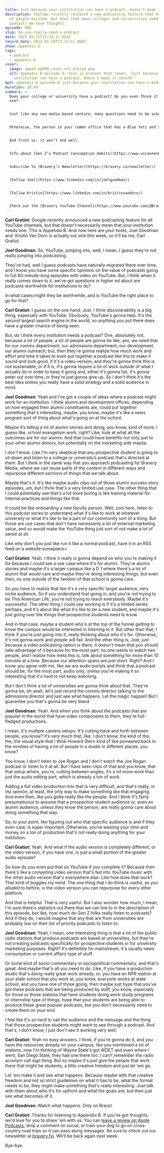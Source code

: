 ```yaml
---
title: Just because your institution can have a podcast, doesn’t mean it should
description: YouTube recently released a new podcasting feature that has a lot
  of people excited. But does that mean colleges and universities need to have a
  podcast? We have thoughts.
episode: 008
slug: do-you-really-need-a-podcast
date: 2023-03-22T13:23:11.054Z
record_date: 2023-03-20T13:23:11.060Z
show: appendix-b
tags:
  - podcast
  - appendix-b
cover:
  image: appxb-ep008_cover-art_bskiya.png
  alt: Appendix B Episode 8, text is present that reads, "Just because your
    institution can have a podcast, doesn't mean it should."
mp3: appendix-b-episode-8-just-because-your-institution-can-have-a-podcast-doesn-t-mean-it-should.mp3
duration: 10:40
summary: >-
  Does your college or university have a podcast? Do you even think it needs
  one?


  Just like any new media-based venture, many questions need to be asked before even considering it.


  Otherwise, the person in your comms office that has a Blue Yeti and some time to spare, is gonna answer that question for you.


  And trust us, it won’t end well.


  Info about [Gen Z’s Podcast Consumption Habits](https://www.uscannenbergmedia.com/2023/01/11/podcasting-as-the-gen-z-medium)


  Subscribe to [Bravery's Newsletter](https://bravery.co/newsletter/)


  [Follow Joel](https://www.linkedin.com/in/joelgoodman/)


  [Follow Kristin](https://www.linkedin.com/in/kristinvandorn/)


  Check out the [Bravery YouTube Channel](https://www.youtube.com/@BraveryMedia)
---
```

**Carl Gratiot:** Google recently announced a new podcasting feature for all YouTube channels, but that doesn't necessarily mean that your institution needs one. This is Appendix B. And now here are your hosts, Joel Goodman and  Kristin Van Dorn is actually out sick this week, so it'll be me, Carl Gratiot. 

**Joel Goodman:** So, YouTube, jumping into, well, I mean, I guess they're not really jumping into podcasting.

They’ve had, well I guess podcasts have naturally migrated there over time, and I know you have some specific opinions on the value of podcasts going to full 60-minute-long episodes with video on YouTube. But, I think when it really comes down to it, we’ve got questions in higher ed about are podcasts worthwhile for institutions to do?

In what cases might they be worthwhile, and is YouTube the right place to go for that?

**Carl Gratiot:** I guess on the one hand, Joel, I think discoverability is a big thing, especially with YouTube. Obviously, YouTube's gonna help. It's the second largest search engine in the world, so anything you put there does have a greater chance of being seen.

But, do I think every institution needs a podcast? One, absolutely not, because a lot of people, a lot of people are gonna be like, yes, we need that for our comms department, our admissions department, our development, our alumni outreach, but, then they're gonna realize how much work and effort and time it takes to even put together a podcast like this to make it sound and look good, if it's a video version, and they're gonna think this is not sustainable, or if it is, it's gonna require a lot of work outside of what I actually do in order to keep it going and, either it's gonna fail, it's gonna peter out over time, or they're just gonna give up. So I don't think it's the best idea unless you really have a solid strategy and a solid audience in mind.

**Joel Goodman:** Yeah and I've got a couple of ideas where a podcast might work for an institution. I think alumni and development offices, depending on how engaged their alumni constituents are, could put together something that's interesting, maybe, you know, maybe it's like a news program sort of thing about what's going on at the school.

Maybe it’s telling a lot of alumni stories and doing, you know, kind of more, I guess like, school evangelism work, right? Like, look at what all the outcomes are for our alumni. And that could have benefits not only just to your other alumni donors, but potentially on the marketing side maybe.

I don't know. Like I'm very skeptical that any prospective student is going to sit down and listen to a college or university’s podcast that's directed at them. But I think in the same way that you approach podcasting for Bravery Media, where we can reuse parts of the content in different ways and repurpose different sections of things that we talk about.

Maybe that's it. It's like maybe audio clips out of those alumni success story episodes, um, but I think that's a very limited use case. The other thing that I could potentially see that's a lot more boring is like training material for internal practices and things like that.

It could be like onboarding a new faculty person. Well, cool here, listen to this podcast series to understand what it's like to work at whatever university or what it's like to be a part of our community sort of a thing. But those are use cases that don't have necessarily a lot of external marketing value, and so would make the YouTube thing just sort of not make a lot of sense at all.

Like why don't you just like run it like a normal podcast, have it in an RSS feed on a website someplace>

**Carl Gratiot:** Yeah. I think it really is gonna depend on who you're making it for because I could see a use case where it's for alumni. They're alumni stories and maybe it's a larger campus like a D 1 where there's a lot of alumni that *would* care and maybe they're doing interesting things, but even then, no one outside of the fandom of that school is gonna care.

So you have to realize that like it's a very specific target audience, very niche audience. So if you understand that going in, and you're not trying to be This American Life, you're not trying to reach everybody. Maybe it's successful. The other thing I could see working is if it's a limited series perhaps, and it's about like what it's like to be a new student, and maybe it's just going over the things that prospective students need to know.

And in that case, maybe a student who's at the top of the funnel getting to know the campus would be interested in listening to it. But other than that, I think if you're just going into it, really thinking about who it's for. Otherwise, it's not gonna work and people will fail. And the other thing is, Joel, just because a video podcasting option is there, it doesn't mean that you should take advantage of it because for the most part, no one wants to watch two people, and I realize how meta this is, talk about something for more than 10 minutes at a time. Because our attention spans are just short. Right? And I know you agree with me, like we are audio purists and think that a podcast should be, for the most part, audio only, unless you're making it so interesting that it's hard to not keep watching.

But I don't think a lot of universities are gonna think about that. They're gonna be, oh yeah, let's just record the comms director talking to the admissions director and just see what happens. Let the magic happen! But I guarantee you that's gonna be very bland

**Joel Goodman:** Yeah. And when you think about the podcasts that are popular in the world that have video components to them, they're full-fledged productions.

I mean, it's multiple camera setups. It's cutting back and forth between people, you know? It’s very much that, like, I don't know, the kind of the, the, the visual style that I think Howard Stern kind of like pioneered back in the nineties of having a lot of people in a studio in different places, you know?

You know, I don't listen to Joe Rogan and I don't watch the Joe Rogan podcast or listen to it at all. But I have seen clips of that and you know, that that setup where, you’re, cutting between angles, it’s a lot more work than just the audio editing part, which is already a ton of work.

Adding a full video production into that is very difficult, and that's really, in my opinion, at least, the only way to make something like that engaging. And even then, like you gotta really like the people. And I think it's fairly presumptuous to assume that a prospective student audience or, even an alumni audience, unless they know the person, are really gonna care about doing something that way.

So, to your point, like figuring out who that specific audience is and if they even care, is super important. Otherwise, you're wasting your time and money on a ton of production that's not really doing anything for your institution. 

**Carl Gratiot:** Yeah. And what if the audio version is completely different, or the video version, if you have one, is just a small portion of the greater audio episode?

So how do you even put that on YouTube if you complete it? Because then there's like a competing video version that's fed into YouTube music with the other audio version that's everywhere else. Like how does that work? That kind of boggles my mind. The one thing that I do think is useful, as you alluded to before, is the video version you can repurpose for every other platform.

And that is helpful. That is very useful. But I also wonder how much, I mean, I'm sure there's statistics out there that we can link to in the description of this episode, but like, how much do Gen Z folks really listen to podcasts? And if they do, I would imagine that any that are from universities are probably low on their list of priority podcasts to listen to.

**Joel Goodman:** Yeah, I mean, one interesting thing is that a lot of the public radio stations that produce podcasts are based at universities, but they're not creating podcasts specifically for prospective students or for university marketing purposes. Right? It’s definitely for mainstream, it's usually news consumption or current affairs type of stuff.

Or some kind of socio-commentary or sociopolitical commentary, and that's great. And maybe that's all you need to do. Like, if you have a production studio that's doing really great work already, or, you have an NPR station at your state school that you work at, you know, everyone works at state school, and you have one of those going, then maybe just hype that you’ve got these podcasts that are being produced by staff, you know, especially for those or those stations that have students doing work-study programs or internship type of things, hype that your students are being able to produce these great popular podcasts, but you don't necessarily need to create them on your end.

I feel like it's so hard to nail the audience and the message and the thing that those prospective students might want to see through a podcast. And that's, I don't know, I just don't see it working very well.

**Carl Gratiot:** Yeah no easy answers. I think, if you're gonna do it, and you have the resources already on your campus, like you mentioned a lot of stations, now I'm thinking of Wayne State's got WDET and even where I went, San Diego State, they had one there too. I can't remember the radio acronym call sign thing. But so maybe it's just give the people that work there that might be students, a little creative freedom and just let 'em go. 

Let 'em make it and see what happens. Because maybe with that creative freedom and not so strict guidelines on what it has to be, what the format needs to be, they might make something that's really interesting. Just talk with them about who it's for upfront and what the goals are, but then just see what becomes of it.

**Joel Goodman:** Watch what happens. Only on Bravo!

**Carl Gratiot:** Thanks for listening to Appendix B. If you've got thoughts, we'd love for you to share 'em with us. You can [leave a review on Apple Podcasts](https://podcasts.apple.com/us/podcast/appendix-b/id1672064420), drop a comment on social, or train your dog to go on cross-country road trips so it can pass along messages. Be sure to check out our newsletter at [bravery.fyi](https://bravery.co/newsletter/). We’ll be back again next week.

Bye-bye.